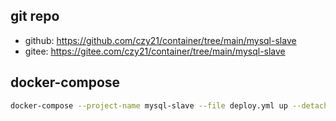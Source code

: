 ## git repo
  - github: https://github.com/czy21/container/tree/main/mysql-slave
  - gitee: https://gitee.com/czy21/container/tree/main/mysql-slave
## docker-compose
```bash
docker-compose --project-name mysql-slave --file deploy.yml up --detach --remove-orphans
```